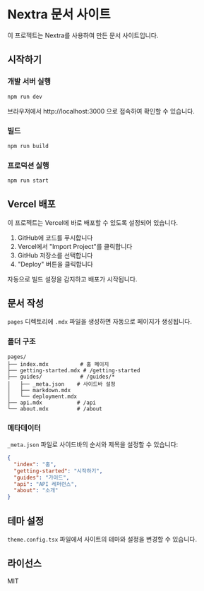 # Nextra 문서 사이트

이 프로젝트는 Nextra를 사용하여 만든 문서 사이트입니다.

## 시작하기

### 개발 서버 실행

```bash
npm run dev
```

브라우저에서 http://localhost:3000 으로 접속하여 확인할 수 있습니다.

### 빌드

```bash
npm run build
```

### 프로덕션 실행

```bash
npm run start
```

## Vercel 배포

이 프로젝트는 Vercel에 바로 배포할 수 있도록 설정되어 있습니다.

1. GitHub에 코드를 푸시합니다
2. Vercel에서 "Import Project"를 클릭합니다
3. GitHub 저장소를 선택합니다
4. "Deploy" 버튼을 클릭합니다

자동으로 빌드 설정을 감지하고 배포가 시작됩니다.

## 문서 작성

`pages` 디렉토리에 `.mdx` 파일을 생성하면 자동으로 페이지가 생성됩니다.

### 폴더 구조

```
pages/
├── index.mdx          # 홈 페이지
├── getting-started.mdx # /getting-started
├── guides/            # /guides/*
│   ├── _meta.json    # 사이드바 설정
│   ├── markdown.mdx
│   └── deployment.mdx
├── api.mdx           # /api
└── about.mdx         # /about
```

### 메타데이터

`_meta.json` 파일로 사이드바의 순서와 제목을 설정할 수 있습니다:

```json
{
  "index": "홈",
  "getting-started": "시작하기",
  "guides": "가이드",
  "api": "API 레퍼런스",
  "about": "소개"
}
```

## 테마 설정

`theme.config.tsx` 파일에서 사이트의 테마와 설정을 변경할 수 있습니다.

## 라이선스

MIT
